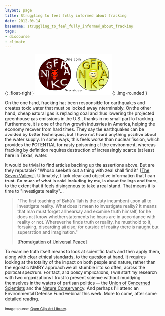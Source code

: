 ```yaml
---
layout: page
title: Struggling to feel fully informed about fracking
date: 2012-09-14
basename: struggling_to_feel_fully_informed_about_fracking
tags:
- discourse
- climate
---
```


{: .float-right }
![two sides of one coin](/images/frackingTwoSides.png){: .img-rounded }

On the one hand, fracking has been responsible for earthquakes and creates toxic
water that must be locked away interminably. On the other hand, cheap natural
gas is replacing coal and thus lowering the projected greenhouse gas emissions
in the U.S., thanks in no small part to fracking. Furthermore, it is one of the
few growth industries in America, helping the economy recover from hard times.
They say the earthquakes can be avoided by better techniques, but I have not
heard anything positive about the water supply. In some ways, this feels worse
than nuclear fission, which provides the POTENTIAL for nasty poisoning of the
environment, whereas fracking by definition requires destruction of increasingly
scarce (at least here in Texas) water.

<!--more-->

It would be trivial to find articles backing up the assertions above. But are
they reputable? "Whoso seeketh out a thing with zeal shall find it" [<a
href="http://reference.bahai.org/en/t/b/SVFV/svfv-1.html">The Seven
Valleys</a>]. Ultimately, I lack clear and objective information that I can
trust. So much of what is said, including by me, is about feelings and fears, to
the extent that it feels disingenous to take a real stand. That means it is time
to "investigate reality"&hellip;

> "The first teaching of Bah&aacute;&rsquo;u&rsquo;ll&aacute;h is the duty
> incumbent upon all to investigate reality. What does it mean to investigate
> reality? It means that man must forget all hearsay and examine truth himself,
> for he does not know whether statements he hears are in accordance with
> reality or not. Wherever he finds truth or reality, he must hold to it,
> forsaking, discarding all else; for outside of reality there is naught but
> superstition and imagination."
>
> [<a href="http://reference.bahai.org/en/t/ab/PUP/pup-26.html">Promulgation of Universal Peace</a>]

To examine truth itself means to look at scientific facts and then apply them,
along with clear ethical standards, to the question at hand. It requires looking
at the totality of the impact on both people and nature, rather than the
egoistic NIMBY approach we all stumble into so often, across the political
spectrum. For fact, and policy implications, I will start my research with two
organizations I trust to present science without muddying themselves in the
waters of partisan politics &mdash; the <a
href="http://www.ucsusa.org/clean_energy/our-energy-choices/coal-and-other-fossil-fuels/how-natural-gas-works.html">Union
of Concerned Scientists</a> and the <a
href="http://www.nature.org/ourinitiatives/regions/northamerica/unitedstates/newyork/placesweprotect/newyorkcity/ny1-marcellus-shale-101.xml">Nature
Conservancy</a>. And perhaps I'll attend an Environmental Defense Fund webinar
this week. More to come, after some detailed reading.

<small>image source: <a
href="http://openclipart.org/detail/170119/frackingonecointwosides-by-mauriceg">Open
Clip Art Library</a></small>.
